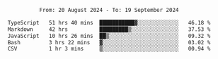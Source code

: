<div align="center">
<p style="text-align: center;">
<!--START_SECTION:waka-->

```txt
From: 20 August 2024 - To: 19 September 2024

TypeScript   51 hrs 40 mins  ███████████▓░░░░░░░░░░░░░   46.18 %
Markdown     42 hrs          █████████▒░░░░░░░░░░░░░░░   37.53 %
JavaScript   10 hrs 26 mins  ██▒░░░░░░░░░░░░░░░░░░░░░░   09.32 %
Bash         3 hrs 22 mins   ▓░░░░░░░░░░░░░░░░░░░░░░░░   03.02 %
CSV          1 hr 3 mins     ▒░░░░░░░░░░░░░░░░░░░░░░░░   00.94 %
```

<!--END_SECTION:waka-->
</p>
</div>
